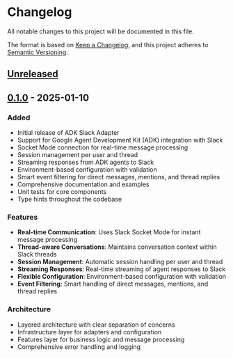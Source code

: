 # Changelog

All notable changes to this project will be documented in this file.

The format is based on [Keep a Changelog](https://keepachangelog.com/en/1.0.0/),
and this project adheres to [Semantic Versioning](https://semver.org/spec/v2.0.0.html).

## [Unreleased]

## [0.1.0] - 2025-01-10

### Added
- Initial release of ADK Slack Adapter
- Support for Google Agent Development Kit (ADK) integration with Slack
- Socket Mode connection for real-time message processing
- Session management per user and thread
- Streaming responses from ADK agents to Slack
- Environment-based configuration with validation
- Smart event filtering for direct messages, mentions, and thread replies
- Comprehensive documentation and examples
- Unit tests for core components
- Type hints throughout the codebase

### Features
- **Real-time Communication**: Uses Slack Socket Mode for instant message processing
- **Thread-aware Conversations**: Maintains conversation context within Slack threads
- **Session Management**: Automatic session handling per user and thread
- **Streaming Responses**: Real-time streaming of agent responses to Slack
- **Flexible Configuration**: Environment-based configuration with validation
- **Event Filtering**: Smart handling of direct messages, mentions, and thread replies

### Architecture
- Layered architecture with clear separation of concerns
- Infrastructure layer for adapters and configuration
- Features layer for business logic and message processing
- Comprehensive error handling and logging

[Unreleased]: https://github.com/ktagashira/adk-slack-adapter/compare/v0.1.0...HEAD
[0.1.0]: https://github.com/ktagashira/adk-slack-adapter/releases/tag/v0.1.0